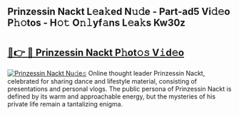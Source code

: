 ## Prinzessin Nackt L𝚎a𝚔ed N𝚞𝚍e - Part-ad5 Vi𝚍𝚎o P𝚑𝚘tos - H𝚘𝚝 O𝚗𝚕yf𝚊ns L𝚎a𝚔s Kw30z

# <h2><a href="http://kf2nvp.oniu.top/?m=Prinzessin+Nackt">🔗👉 🔴 Prinzessin Nackt P𝚑ot𝚘𝚜 V𝚒d𝚎o</a></h2>

[![Prinzessin Nackt Nu𝚍e𝚜](https://i.imgur.com/0qMVB7G.gif)](http://kf2nvp.oniu.top/?m=Prinzessin+Nackt)
Online thought leader Prinzessin Nackt, celebrated for sharing dance and lifestyle material, consisting of presentations and personal vlogs. The public persona of Prinzessin Nackt is defined by its warm and approachable energy, but the mysteries of his private life remain a tantalizing enigma.  
